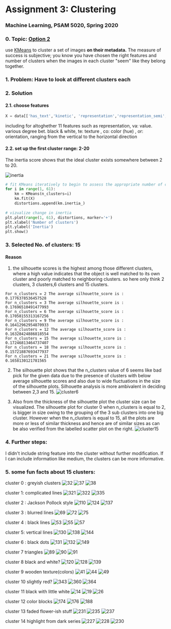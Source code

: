 # Assignment 3: Clustering

### Machine Learning, PSAM 5020, Spring 2020 

### 0. Topic: [Option 2](https://github.com/visualizedata/ml/tree/master/ML_assignment_3/option_2)

 use [KMeans](http://scikit-learn.org/stable/modules/generated/sklearn.cluster.KMeans.html) to cluster a set of images **on their metadata.** The measure of success is subjective; you know you have chosen the right features and number of clusters when the images in each cluster "seem" like they belong together. 

### 1. Problem: Have to look at different clusters each


### 2. Solution
#### 2.1. choose features
```python
X = data[['has_text','kinetic', 'representation','representation_semi','pl','si','va', 'te', 'co', 'or','sh']]
```
including for altoghether 11 features
such as  representation, va: value. various degree bet. black & white, te: texture , co: color (hue) , or: orientation, ranging from the vertical to the horizontal direction 

#### 2.2. set up the first cluster range: 2-20
The inertia score shows that the ideal cluster exists somewhere between 2 to 20.

![inertia](inertia.png)


```python
# fit KMeans iteratively to begin to assess the appropriate number of clusters
for i in range(1, 61):
    km = KMeans(n_clusters=i)
    km.fit(X)
    distortions.append(km.inertia_)
    
# vizualize change in inertia
plt.plot(range(1, 61), distortions, marker='+')
plt.xlabel('Number of clusters')
plt.ylabel('Inertia')
plt.show()
```



### 3. Selected No. of clusters: 15
#### Reason
1. the silhouette scores is the highest among those different clusters, where a high value indicates that the object is well matched to its own cluster and poorly matched to neighboring clusters. so here only think 2 clusters, 3 clusters,6 clusters and 15 clusters.

``` result
For n_clusters = 2 The average silhouette_score is : 0.1776378536457528
For n_clusters = 3 The average silhouette_score is : 0.17696510491477993
For n_clusters = 6 The average silhouette_score is : 0.17058155313167256
For n_clusters = 9 The average silhouette_score is : 0.16412962954870933
For n_clusters = 12 The average silhouette_score is : 0.16328424886818554
For n_clusters = 15 The average silhouette_score is : 0.17246813464737407
For n_clusters = 18 The average silhouette_score is : 0.15721887693477937
For n_clusters = 21 The average silhouette_score is : 0.1658130121781565
```

2.  The silhouette plot shows that the n_clusters value of 6 seems like  bad pick for the given data due to the presence of clusters with below average silhouette scores and also due to wide fluctuations in the size of the silhouette plots. Silhouette analysis is more ambivalent in deciding between 2,3 and 15.
![cluster6](cluster.png)

3. Also from the thickness of the silhouette plot the cluster size can be visualized. The silhouette plot for cluster 0 when n_clusters is equal to 2, is bigger in size owing to the grouping of the 3 sub clusters into one big cluster. However when the n_clusters is equal to 15, all the plots are more or less of similar thickness and hence are of similar sizes as can be also verified from the labelled scatter plot on the right.
![cluster15](cluster15.png)



### 4. Further steps:
I didn't include string feature into the cluster without further modification. If I can include information like medium, the clusters can be more informative.



### 5. some fun facts about 15 clusters:
cluster 0 : greyish clusters
![32](img_small/32_small.jpg)
![37](img_small/37_small.jpg)
![38](img_small/38_small.jpg)

cluster 1: complicated lines
![321](img_small/321_small.jpg)
![322](img_small/322_small.jpg)
![335](img_small/335_small.jpg)

cluster 2 : Jackson Pollock style
![110](img_small/110_small.jpg)
![124](img_small/124_small.jpg)
![137](img_small/137_small.jpg)

cluster 3 : blurred lines
![69](img_small/69_small.jpg)
![72](img_small/72_small.jpg)
![75](img_small/75_small.jpg)

cluster 4 : black lines
![53](img_small/53_small.jpg)
![55](img_small/55_small.jpg)
![57](img_small/57_small.jpg)

cluster 5: vertical lines
![130](img_small/130_small.jpg)
![138](img_small/138_small.jpg)
![144](img_small/144_small.jpg)

cluster 6 : black dots
![131](img_small/131_small.jpg)
![132](img_small/132_small.jpg)
![149](img_small/149_small.jpg)

cluster 7 triangles
![89](img_small/89_small.jpg)
![90](img_small/90_small.jpg)
![91](img_small/91_small.jpg)

cluster 8 black and white?
![120](img_small/120_small.jpg)
![128](img_small/128_small.jpg)
![139](img_small/139_small.jpg)

cluster 9 wooden texture(colors)
![41](img_small/41_small.jpg)
![44](img_small/44_small.jpg)
![49](img_small/49_small.jpg)

cluster 10 slightly red?
![343](img_small/343_small.jpg)
![360](img_small/360_small.jpg)
![364](img_small/364_small.jpg)

cluster 11 black with little white
![14](img_small/14_small.jpg)
![19](img_small/19_small.jpg)
![26](img_small/26_small.jpg)

cluster 12 color blocks
![174](img_small/174_small.jpg)
![176](img_small/176_small.jpg)
![188](img_small/188_small.jpg)

cluster 13 faded flower-ish stuff
![231](img_small/231_small.jpg)
![235](img_small/235_small.jpg)
![237](img_small/237_small.jpg)

cluster 14 highlight from dark series
![227](img_small/227_small.jpg)
![228](img_small/228_small.jpg)
![230](img_small/230_small.jpg)



